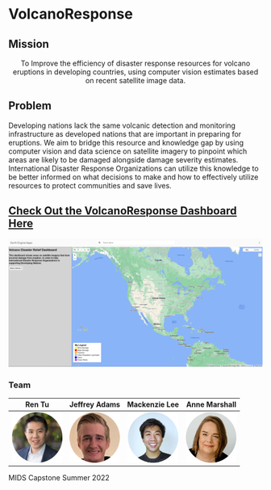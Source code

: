 # VolcanoResponse

## Mission

<p align="center">To Improve the efficiency of disaster response resources for volcano eruptions in developing countries, using computer vision estimates based on recent satellite image data.</p>

## Problem

Developing nations lack the same volcanic detection and monitoring infrastructure as developed nations that are important in preparing for eruptions. We aim to bridge this resource and knowledge gap by using computer vision and data science on satellite imagery to pinpoint which areas are likely to be damaged alongside damage severity estimates. International Disaster Response Organizations can utilize this knowledge to be better informed on what decisions to make and how to effectively utilize resources to protect communities and save lives.

## [Check Out the VolcanoResponse Dashboard Here](https://armds.users.earthengine.app/view/volcanoresponse)

<img src="images/dashboard_image.png" alt="Dashboard Image"/>

### Team

Ren Tu             |  Jeffrey Adams        |  Mackenzie Lee      | Anne Marshall
:-------------------------:|:-------------------------: | :-------------------------: | :-------------------------:
<img src="images/renimage.png" alt="Ren Tu" width="100" height="100"/> |  <img src="images/jeffimage.png" alt="Jeffrey Adams" width="100" height="100"/> | <img src="images/mackenzieimage.png" alt="Mackenzie Lee" width="100" height="100"/> |  <img src="images/anneimage.png" alt="Anne Marshall" width="100" height="100"/>

MIDS Capstone Summer 2022
